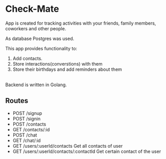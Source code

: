 # Check-Mate

App is created for tracking activities with your friends, family members, coworkers and other people.

As database Postgres was used.

This app provides functionality to: <br>
1. Add contacts.
1. Store interactions(converstions) with them
1. Store their birthdays and add reminders about them

<br>
Backend is written in Golang. <br>

## Routes

- POST /signup 
- POST /signin
- POST /contacts 
- GET /contacts/:id
- POST /chat
- GET /chat/:id
- GET /users/:userId/contacts Get all contacts of user
- GET /users/:userId/contacts/:contactId Get certain contact of the user
